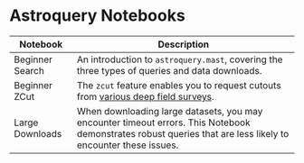 # Astroquery Notebooks

| Notebook        | Description                                                                                                                                                  |
|-----------------|--------------------------------------------------------------------------------------------------------------------------------------------------------------|
| Beginner Search | An introduction to `astroquery.mast`, covering the three types of queries and data downloads.                                                                |
| Beginner ZCut   | The `zcut` feature enables you to request cutouts from [various deep field surveys](https://mast.stsci.edu/zcut/).                                           |
| Large Downloads | When downloading large datasets, you may encounter timeout errors. This Notebook demonstrates robust queries that are less likely to encounter these issues. |

